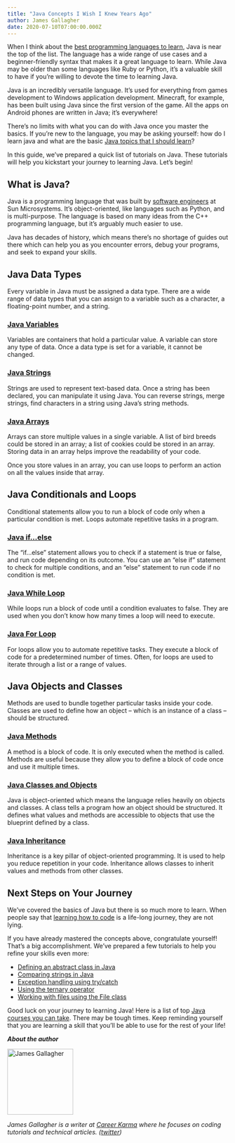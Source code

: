 ```yaml
---
title: "Java Concepts I Wish I Knew Years Ago"
author: James Gallagher
date: 2020-07-10T07:00:00.000Z
---
```


When I think about the [best programming languages to learn](https://careerkarma.com/blog/easiest-programming-languages-to-learn/), Java is near the top of the list. The language has a wide range of use cases and a beginner-friendly syntax that makes it a great language to learn. While Java may be older than some languages like Ruby or Python, it’s a valuable skill to have if you’re willing to devote the time to learning Java.

Java is an incredibly versatile language. It’s used for everything from games development to Windows application development. Minecraft, for example, has been built using Java since the first version of the game. All the apps on Android phones are written in Java; it’s everywhere!

There’s no limits with what you can do with Java once you master the basics. If you’re new to the language, you may be asking yourself: how do I learn java and what are the basic [Java topics that I should learn](https://careerkarma.com/blog/how-to-learn-java/)?

In this guide, we’ve prepared a quick list of tutorials on Java. These tutorials will help you kickstart your journey to learning Java. Let’s begin!

## What is Java?

Java is a programming language that was built by [software engineers](https://careerkarma.com/careers/software-engineer/) at Sun Microsystems. It’s object-oriented, like languages such as Python, and is multi-purpose. The language is based on many ideas from the C++ programming language, but it’s arguably much easier to use.

Java has decades of history, which means there’s no shortage of guides out there which can help you as you encounter errors, debug your programs, and seek to expand your skills.

## Java Data Types

Every variable in Java must be assigned a data type. There are a wide range of data types that you can assign to a variable such as a character, a floating-point number, and a string.

### [Java Variables](https://careerkarma.com/blog/java-variables/)

Variables are containers that hold a particular value. A variable can store any type of data. Once a data type is set for a variable, it cannot be changed.

### [Java Strings](https://careerkarma.com/blog/java-string/)

Strings are used to represent text-based data. Once a string has been declared, you can manipulate it using Java. You can reverse strings, merge strings, find characters in a string using Java’s string methods.

### [Java Arrays](https://careerkarma.com/blog/java-array/)

Arrays can store multiple values in a single variable. A list of bird breeds could be stored in an array; a list of cookies could be stored in an array. Storing data in an array helps improve the readability of your code.

Once you store values in an array, you can use loops to perform an action on all the values inside that array.

## Java Conditionals and Loops

Conditional statements allow you to run a block of code only when a particular condition is met. Loops automate repetitive tasks in a program.

### [Java if...else](https://careerkarma.com/blog/if-else-java/)

The “if...else” statement allows you to check if a statement is true or false, and run code depending on its outcome. You can use an “else if” statement to check for multiple conditions, and an “else” statement to run code if no condition is met.

### [Java While Loop](https://careerkarma.com/blog/while-loop-java/)

While loops run a block of code until a condition evaluates to false. They are used when you don’t know how many times a loop will need to execute.

### [Java For Loop](https://careerkarma.com/blog/java-for-each-loops/)

For loops allow you to automate repetitive tasks. They execute a block of code for a predetermined number of times. Often, for loops are used to iterate through a list or a range of values.

## Java Objects and Classes

Methods are used to bundle together particular tasks inside your code. Classes are used to define how an object – which is an instance of a class – should be structured.

### [Java Methods](https://careerkarma.com/blog/java-methods/)

A method is a block of code. It is only executed when the method is called. Methods are useful because they allow you to define a block of code once and use it multiple times.

### [Java Classes and Objects](https://careerkarma.com/blog/java-class-object/)

Java is object-oriented which means the language relies heavily on objects and classes. A class tells a program how an object should be structured. It defines what values and methods are accessible to objects that use the blueprint defined by a class.

### [Java Inheritance](https://careerkarma.com/blog/java-inheritance/)

Inheritance is a key pillar of object-oriented programming. It is used to help you reduce repetition in your code. Inheritance allows classes to inherit values and methods from other classes.

## Next Steps on Your Journey

We’ve covered the basics of Java but there is so much more to learn. When people say that [learning how to code](https://computersciencehero.com/is-coding-hard-to-learn/) is a life-long journey, they are not lying.

If you have already mastered the concepts above, congratulate yourself! That’s a big accomplishment. We’ve prepared a few tutorials to help you refine your skills even more:
*   [Defining an abstract class in Java](https://careerkarma.com/blog/java-abstract-class/)
*   [Comparing strings in Java](https://careerkarma.com/blog/java-compare-strings/)
*   [Exception handling using try/catch](https://careerkarma.com/blog/java-while-loop/)
*   [Using the ternary operator](https://careerkarma.com/blog/java-ternary-operator/)
*   [Working with files using the File class](https://careerkarma.com/blog/java-file/)

Good luck on your journey to learning Java! Here is a list of top [Java courses you can take](https://bootcamprankings.com/java-bootcamps). There may be tough times. Keep reminding yourself that you are learning a skill that you’ll be able to use for the rest of your life!

**_About the author_**

<img src="https://careerkarma.com/blog/wp-content/uploads/2020/01/james-gallagher-300x300.jpg" alt="James Gallagher" style="height:150px; width:150px; display:inline-block; horizontal-align:left;">

_James Gallagher is a writer at [Career Karma](https://careerkarma.com/) where he focuses on coding tutorials and technical articles. ([twitter](https://twitter.com/jamesg_oca))_
